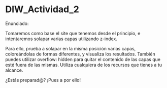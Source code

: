 # DIW_Actividad_2
Enunciado:

Tomaremos como base el site que tenemos desde el principio, e intentaremos solapar varias capas utilizando z-index. 

Para ello, prueba a solapar en la misma posición varias capas, coloreándolas de formas diferentes, y visualiza los resultados.  También puedes utilizar overflow: hidden para quitar el contenido de las capas que esté fuera de las mismas. Utiliza cualquiera de los recursos que tienes a tu alcance.

¿Estás preparad@? ¡Pues a por ello! 
